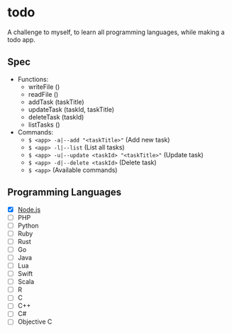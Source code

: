 # todo
A challenge to myself, to learn all programming languages, while making a todo app.

## Spec
- Functions:
  - writeFile ()
  - readFile ()
  - addTask (taskTitle)
  - updateTask (taskId, taskTitle)
  - deleteTask (taskId)
  - listTasks ()
- Commands:
  - `$ <app> -a|--add "<taskTitle>"` (Add new task)
  - `$ <app> -l|--list` (List all tasks)
  - `$ <app> -u|--update <taskId> "<taskTitle>"` (Update task)
  - `$ <app> -d|--delete <taskId>` (Delete task)
  - `$ <app>` (Available commands)

## Programming Languages
- [x] [Node.js](/nodejs)
- [ ] PHP
- [ ] Python
- [ ] Ruby
- [ ] Rust
- [ ] Go
- [ ] Java
- [ ] Lua
- [ ] Swift
- [ ] Scala
- [ ] R
- [ ] C
- [ ] C++
- [ ] C#
- [ ] Objective C
